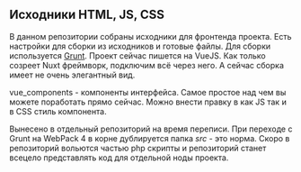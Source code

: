 ## Исходники HTML, JS, CSS

В данном репозитории собраны исходники для фронтенда проекта. Есть настройки для сборки из исходников и готовые файлы. Для сборки используется [Grunt](http://gruntjs.com/). Проект сейчас пишется на VueJS. Как только созреет Nuxt фреймворк, подключим всё через него. А сейчас сборка имеет не очень элегантный вид.

vue_components - компоненты интерфейса. Самое простое над чем вы можете поработать прямо сейчас. Можно внести правку в как JS так и в CSS стиль компонента.

Вынесено в отдельный репозиторий на время переписи. При переходе с Grunt на WebPack 4 в корне дублируется папка _src_ - это норма. Скоро в репозиторий вольются частью php скрипты и репозиторий станет всецело представлять код для отдельной ноды проекта.
